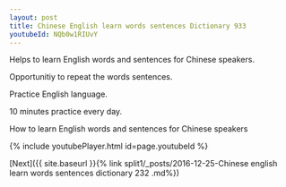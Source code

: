 ```yaml
---
layout: post
title: Chinese English learn words sentences Dictionary 933 
youtubeId: NQb0w1RIUvY
---
```

 
 
Helps to learn English words and sentences for Chinese speakers.

Opportunitiy to repeat the words sentences. 

Practice English language. 
 
10 minutes practice every day. 
 
How to learn English words and sentences for Chinese speakers 
 
{% include youtubePlayer.html id=page.youtubeId %}
 
 
[Next]({{ site.baseurl }}{% link  split1/_posts/2016-12-25-Chinese english learn words sentences dictionary 232 .md%})
 
